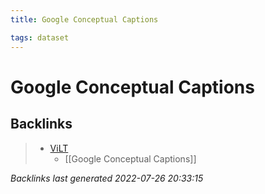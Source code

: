 ```yaml
---
title: Google Conceptual Captions

tags: dataset 
---
```


# Google Conceptual Captions
















## Backlinks

> - [ViLT](ViLT.md)
>   - [[Google Conceptual Captions]]

_Backlinks last generated 2022-07-26 20:33:15_

